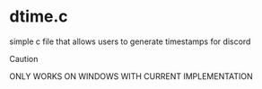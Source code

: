 # dtime.c
simple c file that allows users to generate timestamps for discord

> [!CAUTION]
> ONLY WORKS ON WINDOWS WITH CURRENT IMPLEMENTATION
